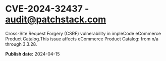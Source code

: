 # CVE-2024-32437 - audit@patchstack.com

Cross-Site Request Forgery (CSRF) vulnerability in impleCode eCommerce Product Catalog.This issue affects eCommerce Product Catalog: from n/a through 3.3.28.



**Publish date:** 2024-04-15
